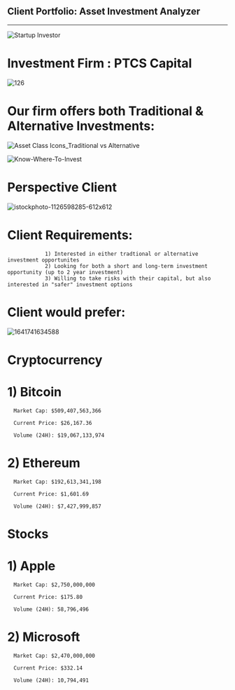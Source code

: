 ## Client Portfolio: Asset Investment Analyzer

---
![Startup Investor](https://github.com/shahp630/Project2/assets/133065460/ae6b6677-163e-46ac-80ca-57ff8cac3111)


# Investment Firm : PTCS Capital 

![126](https://github.com/shahp630/Project2/assets/133065460/960a83f6-28a2-4080-8171-37643b17b952)  

# Our firm offers both Traditional & Alternative Investments:

![Asset Class Icons_Traditional vs Alternative](https://github.com/shahp630/Project2/assets/133065460/eb343734-98b5-42ae-be0e-052109a66bf1)

![Know-Where-To-Invest](https://github.com/shahp630/Project2/assets/133065460/973e7540-d329-4bcc-bfab-91584422df1d)

# Perspective Client

![istockphoto-1126598285-612x612](https://github.com/shahp630/Project2/assets/133065460/50fe28c2-7c8f-40e5-91f7-34cd69541df5)

# Client Requirements:

                1) Interested in either tradtional or alternative investment opportunites
                2) Looking for both a short and long-term investment opportunity (up to 2 year investment)
                3) Willing to take risks with their capital, but also interested in "safer" investment options

# Client would prefer:

![1641741634588](https://github.com/shahp630/Project2/assets/133065460/43f0bfc8-3eb7-4f6d-a574-05cf4159d263)

# Cryptocurrency                            

  # 1)  Bitcoin                                                                

      Market Cap: $509,407,563,366
     
      Current Price: $26,167.36
     
      Volume (24H): $19,067,133,974

  # 2)  Ethereum                                                                

      Market Cap: $192,613,341,198
     
      Current Price: $1,601.69
     
      Volume (24H): $7,427,999,857

# Stocks

  # 1)  Apple                                                                

      Market Cap: $2,750,000,000
     
      Current Price: $175.80
     
      Volume (24H): 58,796,496

  # 2)  Microsoft                                                                

      Market Cap: $2,470,000,000
     
      Current Price: $332.14
     
      Volume (24H): 10,794,491






      








